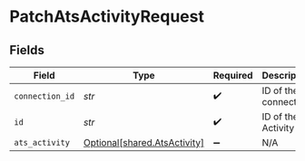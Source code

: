 # PatchAtsActivityRequest


## Fields

| Field                                                              | Type                                                               | Required                                                           | Description                                                        |
| ------------------------------------------------------------------ | ------------------------------------------------------------------ | ------------------------------------------------------------------ | ------------------------------------------------------------------ |
| `connection_id`                                                    | *str*                                                              | :heavy_check_mark:                                                 | ID of the connection                                               |
| `id`                                                               | *str*                                                              | :heavy_check_mark:                                                 | ID of the Activity                                                 |
| `ats_activity`                                                     | [Optional[shared.AtsActivity]](../../models/shared/atsactivity.md) | :heavy_minus_sign:                                                 | N/A                                                                |